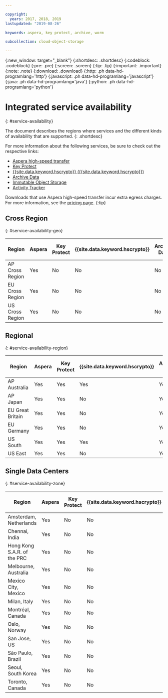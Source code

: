 ```yaml
---

copyright:
  years: 2017, 2018, 2019
lastupdated: "2019-08-26"

keywords: aspera, key protect, archive, worm

subcollection: cloud-object-storage

---
```

{:new_window: target="_blank"}
{:shortdesc: .shortdesc}
{:codeblock: .codeblock}
{:pre: .pre}
{:screen: .screen}
{:tip: .tip}
{:important: .important}
{:note: .note}
{:download: .download} 
{:http: .ph data-hd-programlang='http'} 
{:javascript: .ph data-hd-programlang='javascript'} 
{:java: .ph data-hd-programlang='java'} 
{:python: .ph data-hd-programlang='python'}

# Integrated service availability
{: #service-availability}

The document describes the regions where services and the different kinds of availability that are supported.
{: .shortdesc}

For more information about the following services, be sure to check out the respective links:

* [Aspera high-speed transfer](/docs/services/cloud-object-storage/basics?topic=cloud-object-storage-aspera)
* [Key Protect](/docs/services/cloud-object-storage/basics/cloud-object-storage/basics?topic=cloud-object-storage-encryption#sse-kp)
* [{{site.data.keyword.hscrypto}} ({{site.data.keyword.hscrypto}})](/docs/services/cloud-object-storage?topic=cloud-object-storage-encryption)
* [Archive Data](/docs/services/cloud-object-storage/basics?topic=cloud-object-storage-archive)
* [Immutable Object Storage](/docs/services/cloud-object-storage/basics?topic=cloud-object-storage-immutable)
* [Activity Tracker](/docs/services/Activity-Tracker-with-LogDNA?topic=logdnaat-getting-started#getting-started)


Downloads that use Aspera high-speed transfer incur extra egress charges. For more information, see the [pricing page](https://www.ibm.com/cloud/object-storage).
{:tip}

## Cross Region
{: #service-availability-geo}

| Region          | Aspera | Key Protect | {{site.data.keyword.hscrypto}} | Archive Data | Immutable Object Storage | Activity Tracker | Functions |
|-----------------|--------|-------------|--------------------------------|--------------|--------------------------|------------------|-----------|
| AP Cross Region | Yes    | No          | No                             | No           | No                       | Tokyo            | No        |
| EU Cross Region | Yes    | No          | No                             | No           | No                       | Frankfurt        | No        |
| US Cross Region | Yes    | No          | No                             | No           | No                       | Dallas           | No        |




## Regional
{: #service-availability-region}

| Region           | Aspera | Key Protect | {{site.data.keyword.hscrypto}} | Archive Data | Immutable Object Storage | Activity Tracker | Functions |
|------------------|--------|-------------|--------------------------------|--------------|--------------------------|------------------|-----------|
| AP Australia     | Yes    | Yes         | Yes                            | Yes          | Yes                      | Tokyo            | No        |
| AP Japan         | Yes    | Yes         | No                             | Yes          | Yes                      | Tokyo            | No       |
| EU Great Britain | Yes    | Yes         | No                             | Yes          | Yes                      | London           | Yes       |
| EU Germany       | Yes    | Yes         | No                             | Yes          | Yes                      | Frankfurt        | No       |
| US South         | Yes    | Yes         | Yes                            | Yes          | Yes                      | Dallas           | Yes       |
| US East          | Yes    | Yes         | No                             | Yes          | Yes                      | Dallas           | Yes       |
## Single Data Centers
{: #service-availability-zone}

| Region                      | Aspera | Key Protect | {{site.data.keyword.hscrypto}} | Archive Data | Immutable Object Storage | Activity Tracker | Functions |
|-----------------------------|--------|-------------|--------------------------------|--------------|--------------------------|------------------|-----------|
| Amsterdam, Netherlands      | Yes    | No          | No                             | No           | No                       | Frankfurt        | No        |
| Chennai, India              | Yes    | No          | No                             | No           | No                       | Tokyo            | No        |
| Hong Kong S.A.R. of the PRC | Yes    | No          | No                             | No           | No                       | Tokyo            | No        |
| Melbourne, Australia        | Yes    | No          | No                             | No           | No                       | Tokyo            | No        |
| Mexico City, Mexico         | Yes    | No          | No                             | No           | No                       | Dallas           | No        |
| Milan, Italy                | Yes    | No          | No                             | No           | No                       | Frankfurt        | No        |
| Montréal, Canada            | Yes    | No          | No                             | No           | No                       | Dallas           | No        |
| Oslo, Norway                | Yes    | No          | No                             | No           | No                       | Frankfurt        | No        |
| San Jose, US                | Yes    | No          | No                             | No           | No                       | Dallas           | No        |
| São Paulo, Brazil           | Yes    | No          | No                             | No           | No                       | Dallas           | No        |
| Seoul, South Korea          | Yes    | No          | No                             | No           | No                       | Tokyo            | No        |
| Toronto, Canada             | Yes    | No          | No                             | Yes          | No                       | Dallas           | No        |